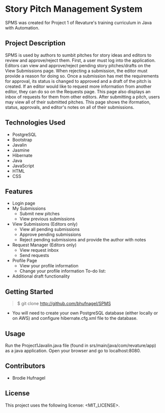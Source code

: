 # Story Pitch Management System
SPMS was created for Project 1 of Revature's training curriculum in Java with Automation.

## Project Description
SPMS is used by authors to sumbit pitches for story ideas and editors to review and approve/reject them.
First, a user must log into the application.
Editors can view and approve/reject pending story pitches/drafts on the View Submissions page.
When rejecting a submission, the editor must provide a reason for doing so.
Once a submission has met the requirements for approval, its status is changed to approved and a draft of the pitch is created.
If an editor would like to request more information from another editor, they can do so on the Requests page.
This page also displays an inbox of requests for them from other editors.
After submitting a pitch, users may view all of their submitted pitches.
This page shows the iformation, status, approvals, and editor's notes on all of their submissions.

## Technologies Used
* PostgreSQL
* Bootstrap
* Javalin
* Jasmine
* Hibernate
* Java
* JavaScript
* HTML
* CSS

## Features
* Login page
* My Submissions
    * Submit new pitches
    * View previous submissions
* View Submissions (Editors only)
    * View all pending submissions
    * Approve pending submissions
    * Reject pending submissions and provide the author with notes
* Request Manager (Editors only)
    * View request inbox
    * Send requests
* Profile Page
    * View your profile information
    * Change your profile information
To-do list:
* Additional draft functionality

## Getting Started
>$ git clone http://github.com/bhufnagel/SPMS
* You will need to create your own PostgreSQL database (either locally or on AWS) and configure hibernate.cfg.xml file to the database.

## Usage
Run the Project1Javalin.java file (found in srs/main/java/com/revature/app) as a java application. Open your browser and go to localhost:8080.

## Contributors
* Brodie Hufnagel

## License
This project uses the following license: <MIT_LICENSE>.
